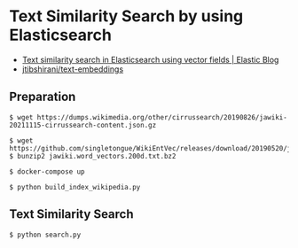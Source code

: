 # Text Similarity Search by using Elasticsearch

- [Text similarity search in Elasticsearch using vector fields \| Elastic Blog](https://www.elastic.co/jp/blog/text-similarity-search-with-vectors-in-elasticsearch)
- [jtibshirani/text\-embeddings](https://github.com/jtibshirani/text-embeddings)

## Preparation

```
$ wget https://dumps.wikimedia.org/other/cirrussearch/20190826/jawiki-20211115-cirrussearch-content.json.gz

$ wget https://github.com/singletongue/WikiEntVec/releases/download/20190520/jawiki.word_vectors.200d.txt.bz2
$ bunzip2 jawiki.word_vectors.200d.txt.bz2
```

```
$ docker-compose up
```

```
$ python build_index_wikipedia.py
```

## Text Similarity Search

```
$ python search.py
```
